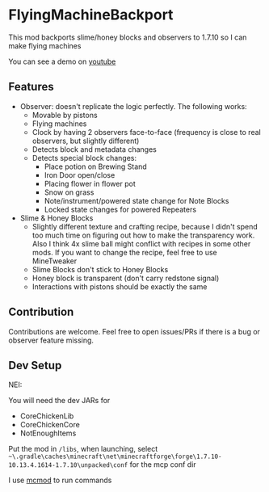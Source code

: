 # FlyingMachineBackport

This mod backports slime/honey blocks and observers to 1.7.10 so I can make flying machines

You can see a demo on [youtube](https://www.youtube.com/watch?v=nKD4PSGlFjU)

## Features
- Observer: doesn't replicate the logic perfectly. The following works:
  - Movable by pistons
  - Flying machines
  - Clock by having 2 observers face-to-face (frequency is close to real observers, but slightly different)
  - Detects block and metadata changes
  - Detects special block changes:
    - Place potion on Brewing Stand
	- Iron Door open/close
	- Placing flower in flower pot
	- Snow on grass
	- Note/instrument/powered state change for Note Blocks
	- Locked state changes for powered Repeaters
- Slime & Honey Blocks
  - Slightly different texture and crafting recipe, because I didn't spend too much time on figuring out
    how to make the transparency work. Also I think 4x slime ball might conflict with recipes in some other mods.
	If you want to change the recipe, feel free to use MineTweaker
  - Slime Blocks don't stick to Honey Blocks
  - Honey block is transparent (don't carry redstone signal)
  - Interactions with pistons should be exactly the same
  
## Contribution
Contributions are welcome. Feel free to open issues/PRs if there is a bug or observer feature missing.

## Dev Setup
NEI:

You will need the dev JARs for
- CoreChickenLib
- CoreChickenCore
- NotEnoughItems

Put the mod in `/libs`, when launching, select `~\.gradle\caches\minecraft\net\minecraftforge\forge\1.7.10-10.13.4.1614-1.7.10\unpacked\conf` for the mcp conf dir

I use [mcmod](https://github.com/Pistonight/mcmod) to run commands